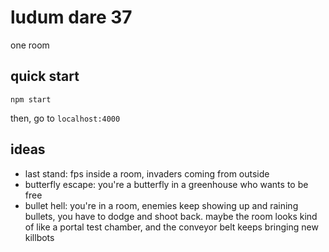 # ludum dare 37

one room

## quick start

```
npm start
```

then, go to `localhost:4000`

## ideas

- last stand: fps inside a room, invaders coming from outside
- butterfly escape: you're a butterfly in a greenhouse who wants to be free
- bullet hell: you're in a room, enemies keep showing up and raining bullets, you have to dodge and shoot back. maybe the room looks kind of like a portal test chamber, and the conveyor belt keeps bringing new killbots
